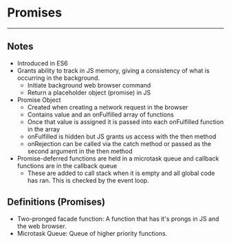 # Promises
---
## Notes
- Introduced in ES6
- Grants ability to track in JS memory, giving a consistency of what is occurring in the background.
  - Initiate background web browser command
  - Return a placeholder object (promise) in JS
- Promise Object
  - Created when creating a network request in the browser
  - Contains value and an onFulfilled array of functions
  - Once that value is assigned it is passed into each onFulfilled function in the array
  - onFulfilled is hidden but JS grants us access with the then method
  - onRejection can be called via the catch method or passed as the second argument in the then method
- Promise-deferred functions are held in a microtask queue and callback functions are in the callback queue
  - These are added to call stack when it is empty and all global code has ran. This is checked by the event loop.

## Definitions (Promises)
-  Two-pronged facade function: A function that has it's prongs in JS and the web browser. 
-  Microtask Queue: Queue of higher priority functions. 